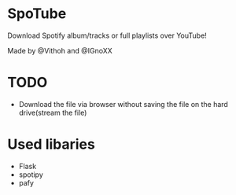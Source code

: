 # SpoTube
Download Spotify album/tracks or full playlists over YouTube!

Made by @Vithoh and @IGnoXX

# TODO
- Download the file via browser without saving the file on the hard drive(stream the file)

# Used libaries
- Flask
- spotipy
- pafy


